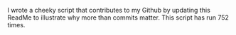 I wrote a cheeky script that contributes to my Github by updating this ReadMe to illustrate why more than commits matter. This script has run 752 times.
